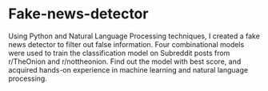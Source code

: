 # Fake-news-detector

Using Python and Natural Language Processing techniques, I created a fake news detector to filter out false
information.
Four combinational models were used to train the classification model on Subreddit posts from r/TheOnion
and r/nottheonion.
Find out the model with best score, and acquired hands-on experience in machine learning and natural
language processing.
